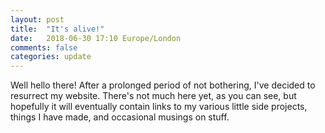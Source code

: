 ```yaml
---
layout: post
title:  "It's alive!"
date:   2018-06-30 17:10 Europe/London
comments: false
categories: update
---
```

Well hello there! After a prolonged period of not bothering, I've decided to
resurrect my website. There's not much here yet, as you can see, but hopefully
it will eventually contain links to my various little side projects, things I
have made, and occasional musings on stuff.
